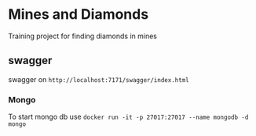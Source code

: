 # Mines and Diamonds

Training project for finding diamonds in mines

## swagger

swagger on `http://localhost:7171/swagger/index.html`

### Mongo
To start mongo db use ` docker run -it -p 27017:27017 --name mongodb -d mongo
`